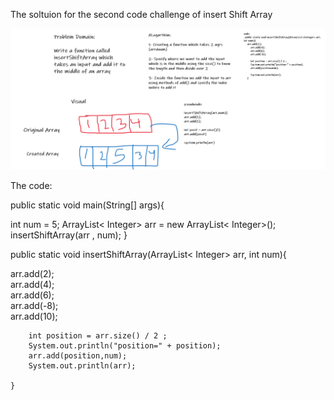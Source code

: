 The soltuion for the second code challenge of insert Shift Array

![insert-Shift- Array-solution](../codeChallenge-2/codeChallenge2.jpg)

The code:

public static void main(String[] args){

int num = 5;
ArrayList< Integer> arr = new ArrayList< Integer>();<br>
insertShiftArray(arr , num);
}

public static void insertShiftArray(ArrayList< Integer> arr, int num){

arr.add(2);<br>
arr.add(4);<br>
arr.add(6);<br>
arr.add(-8);<br>
arr.add(10);

        int position = arr.size() / 2 ;
        System.out.println("position=" + position);
        arr.add(position,num);
        System.out.println(arr);

    }
